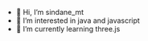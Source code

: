 - 👋 Hi, I’m sindane_mt
- 👀 I’m interested in java and javascript 
- 🌱 I’m currently learning three.js 

<!---
MT-Maverick/MT-Maverick is a ✨ special ✨ repository because its `README.md` (this file) appears on your GitHub profile.
You can click the Preview link to take a look at your changes.
--->
